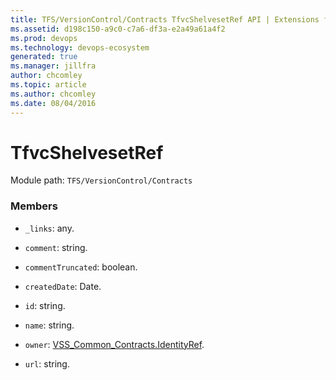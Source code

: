 ```yaml
---
title: TFS/VersionControl/Contracts TfvcShelvesetRef API | Extensions for Azure DevOps Services
ms.assetid: d198c150-a9c0-c7a6-df3a-e2a49a61a4f2
ms.prod: devops
ms.technology: devops-ecosystem
generated: true
ms.manager: jillfra
author: chcomley
ms.topic: article
ms.author: chcomley
ms.date: 08/04/2016
---
```


# TfvcShelvesetRef

Module path: `TFS/VersionControl/Contracts`


### Members

* `_links`: any. 

* `comment`: string. 

* `commentTruncated`: boolean. 

* `createdDate`: Date. 

* `id`: string. 

* `name`: string. 

* `owner`: [VSS_Common_Contracts.IdentityRef](../../../VSS/WebApi/Contracts/IdentityRef.md). 

* `url`: string. 

